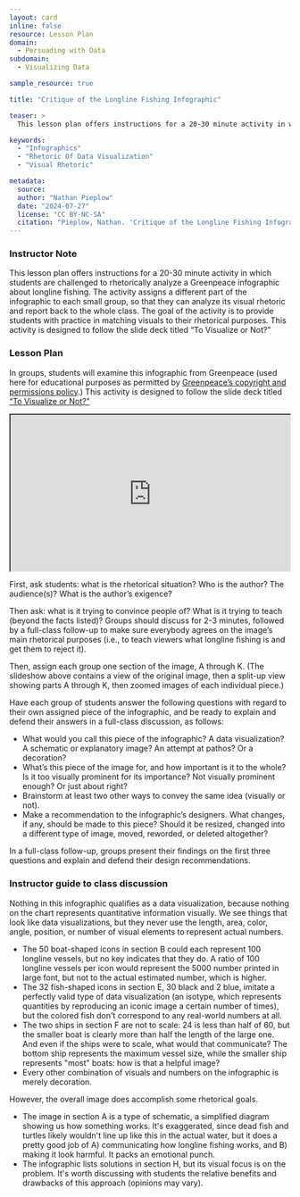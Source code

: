 ```yaml
---
layout: card
inline: false
resource: Lesson Plan
domain:
  - Persuading with Data
subdomain:
  - Visualizing Data

sample_resource: true

title: "Critique of the Longline Fishing Infographic"

teaser: >
  This lesson plan offers instructions for a 20-30 minute activity in which students are challenged to rhetorically analyze a Greenpeace infographic about longline fishing. The ultimate goal of the activity is to give students practice aligning visuals with rhetorical purposes.

keywords:
  - "Infographics"
  - "Rhetoric Of Data Visualization"
  - "Visual Rhetoric"

metadata:
  source:
  author: "Nathan Pieplow"
  date: "2024-07-27"
  license: "CC BY-NC-SA"
  citation: "Pieplow, Nathan. 'Critique of the Longline Fishing Infographic'' (lesson plan). Data Advocacy 4 All, University of Colorado. 27 July 2024 "
---
```


### Instructor Note

This lesson plan offers instructions for a 20-30 minute activity in which students are challenged to rhetorically analyze a Greenpeace infographic about longline fishing. The activity assigns a different part of the infographic to each small group, so that they can analyze its visual rhetoric and report back to the whole class. The goal of the activity is to provide students with practice in matching visuals to their rhetorical purposes. This activity is designed to follow the slide deck titled “To Visualize or Not?”

### Lesson Plan

In groups, students will examine this infographic from Greenpeace (used here for educational purposes as permitted by [Greenpeace’s copyright and permissions policy](https://www.greenpeace.org/international/copyright).) This activity is designed to follow the slide deck titled [“To Visualize or Not?”]({{site.baseurl}}/cards/to-visualize-or-not-slide-deck)

<div style="position: relative; padding-bottom: 56.25%; height: 0; overflow: hidden;"><iframe src="https://docs.google.com/presentation/d/1MgvU4-erc5Dk1Uk-2LQEhqxFtwDaG81j/edit?usp=sharing&ouid=116941745404208628216&rtpof=true&sd=true" width="100%" title="Critique of the Longline Fishing Infographic" style="border:2px #323639 solid; position: absolute; top: 0; left: 0; right: 0; bottom: 0; height: 100%; max-width: 100%;"></iframe></div>

First, ask students: what is the rhetorical situation? Who is the author? The audience(s)? What is the author’s exigence?

Then ask: what is it trying to convince people of? What is it trying to teach (beyond the facts listed)? Groups should discuss for 2-3 minutes, followed by a full-class follow-up to make sure everybody agrees on the image’s main rhetorical purposes (i.e., to teach viewers what longline fishing is and get them to reject it).

Then, assign each group one section of the image, A through K. (The slideshow above contains a view of the original image, then a split-up view showing parts A through K, then zoomed images of each individual piece.)

Have each group of students answer the following questions with regard to their own assigned piece of the infographic, and be ready to explain and defend their answers in a full-class discussion, as follows:

- What would you call this piece of the infographic? A data visualization? A schematic or explanatory image? An attempt at pathos? Or a decoration?
- What’s this piece of the image for, and how important is it to the whole? Is it too visually prominent for its importance? Not visually prominent enough? Or just about right?
- Brainstorm at least two other ways to convey the same idea (visually or not).
- Make a recommendation to the infographic’s designers. What changes, if any, should be made to this piece? Should it be resized, changed into a different type of image, moved, reworded, or deleted altogether?

In a full-class follow-up, groups present their findings on the first three questions and explain and defend their design recommendations.

### Instructor guide to class discussion

Nothing in this infographic qualifies as a data visualization, because nothing on the chart represents quantitative information visually. We see things that look like data visualizations, but they never use the length, area, color, angle, position, or number of visual elements to represent actual numbers.

- The 50 boat-shaped icons in section B could each represent 100 longline vessels, but no key indicates that they do. A ratio of 100 longline vessels per icon would represent the 5000 number printed in large font, but not to the actual estimated number, which is higher.
- The 32 fish-shaped icons in section E, 30 black and 2 blue, imitate a perfectly valid type of data visualization (an isotype, which represents quantities by reproducing an iconic image a certain number of times), but the colored fish don't correspond to any real-world numbers at all.
- The two ships in section F are not to scale: 24 is less than half of 60, but the smaller boat is clearly more than half the length of the large one. And even if the ships were to scale, what would that communicate? The bottom ship represents the maximum vessel size, while the smaller ship represents "most" boats: how is that a helpful image?
- Every other combination of visuals and numbers on the infographic is merely decoration.

However, the overall image does accomplish some rhetorical goals.

- The image in section A is a type of schematic, a simplified diagram showing us how something works. It's exaggerated, since dead fish and turtles likely wouldn't line up like this in the actual water, but it does a pretty good job of A) communicating how longline fishing works, and B) making it look harmful. It packs an emotional punch.
- The infographic lists solutions in section H, but its visual focus is on the problem. It's worth discussing with students the relative benefits and drawbacks of this approach (opinions may vary).
